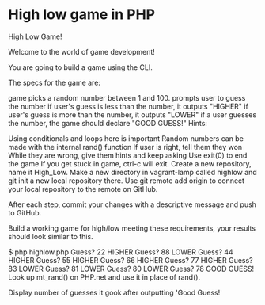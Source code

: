 # High low game in PHP

High Low Game!

Welcome to the world of game development!

You are going to build a game using the CLI.

The specs for the game are:

game picks a random number between 1 and 100.
prompts user to guess the number
if user's guess is less than the number, it outputs "HIGHER"
if user's guess is more than the number, it outputs "LOWER"
if a user guesses the number, the game should declare "GOOD GUESS!"
Hints:

Using conditionals and loops here is important
Random numbers can be made with the internal rand() function
If user is right, tell them they won
While they are wrong, give them hints and keep asking
Use exit(0) to end the game
If you get stuck in game, ctrl-c will exit.
Create a new repository, name it High_Low. Make a new directory in vagrant-lamp called highlow and git init a new local repository there. Use git remote add origin <url> to connect your local repository to the remote on GitHub.

After each step, commit your changes with a descriptive message and push to GitHub.

Build a working game for high/low meeting these requirements, your results should look similar to this.

 $ php highlow.php
 Guess? 22
 HIGHER
 Guess? 88
 LOWER
 Guess? 44
 HIGHER
 Guess? 55
 HIGHER
 Guess? 66
 HIGHER
 Guess? 77
 HIGHER
 Guess? 83
 LOWER
 Guess? 81
 LOWER
 Guess? 80
 LOWER
 Guess? 78
 GOOD GUESS!
Look up mt_rand() on PHP.net and use it in place of rand().

Display number of guesses it gook after outputting 'Good Guess!'